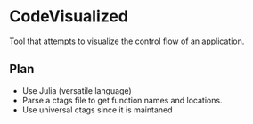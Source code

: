 # CodeVisualized
Tool that attempts to visualize the control flow of an application.

## Plan

+ Use Julia (versatile language)
+ Parse a ctags file to get function names and locations.
+ Use universal ctags since it is maintaned
